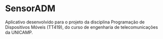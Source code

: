 # SensorADM
Aplicativo desenvolvido para o projeto da disciplina Programação de Dispositivos Móveis (TT419), do curso de engenharia de telecomunicações da UNICAMP.
